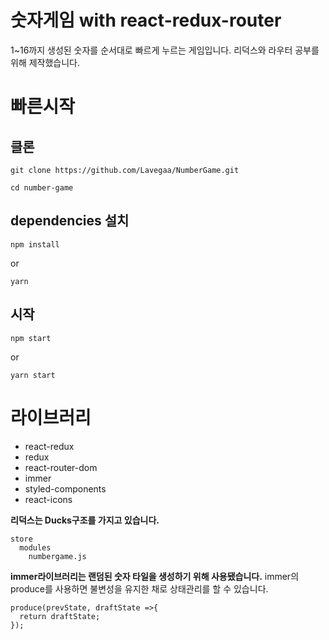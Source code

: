 # 숫자게임 with react-redux-router

1~16까지 생성된 숫자를 순서대로 빠르게 누르는 게임입니다.
리덕스와 라우터 공부를 위해 제작했습니다.

# 빠른시작

## 클론

```
git clone https://github.com/Lavegaa/NumberGame.git
```

```
cd number-game
```

## dependencies 설치

```
npm install
```

or

```
yarn
```

## 시작

```
npm start
```

or

```
yarn start
```

# 라이브러리

- react-redux
- redux
- react-router-dom
- immer
- styled-components
- react-icons

**리덕스는 Ducks구조를 가지고 있습니다.**

```
store
  modules
    numbergame.js
```

**immer라이브러리는 랜덤된 숫자 타일을 생성하기 위해 사용됐습니다.**
immer의 produce를 사용하면 불변성을 유지한 채로 상태관리를 할 수 있습니다.

```
produce(prevState, draftState =>{
  return draftState;
});
```
